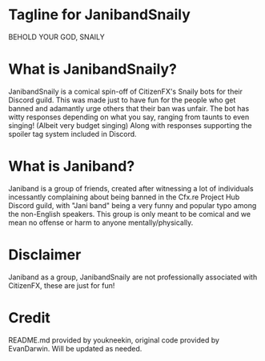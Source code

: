 # Tagline for JanibandSnaily
BEHOLD YOUR GOD, SNAILY
# What is JanibandSnaily?
JanibandSnaily is a comical spin-off of CitizenFX's Snaily bots for their Discord guild. This was made just to have fun
for the people who get banned and adamantly urge others that their ban was unfair. The bot has witty responses depending
on what you say, ranging from taunts to even singing! (Albeit very budget singing) Along with responses supporting the spoiler
tag system included in Discord.
# What is Janiband?
Janiband is a group of friends, created after witnessing a lot of individuals incessantly complaining about being banned 
in the Cfx.re Project Hub Discord guild, with "Jani band" being a very funny and popular typo among the non-English speakers.
This group is only meant to be comical and we mean no offense or harm to anyone mentally/physically.
# Disclaimer
Janiband as a group, JanibandSnaily are not professionally associated with CitizenFX, these are just for fun!
# Credit
README.md provided by youkneekin, original code provided by EvanDarwin. Will be updated as needed.
